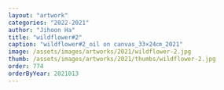 ```yaml
---
layout: "artwork"
categories: "2022-2021"
author: "Jihoon Ha"
title: "wildflower#2"
caption: "wildflower#2_oil on canvas_33×24㎝_2021"
image: /assets/images/artworks/2021/wildflower-2.jpg
thumb: /assets/images/artworks/2021/thumbs/wildflower-2.jpg
order: 774
orderByYear: 2021013
---
```

